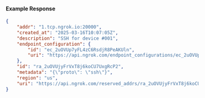 <!-- Code generated for API Clients. DO NOT EDIT. -->

#### Example Response

```json
{
	"addr": "1.tcp.ngrok.io:20000",
	"created_at": "2025-03-16T10:07:05Z",
	"description": "SSH for device #001",
	"endpoint_configuration": {
		"id": "ec_2uOVUp7yFL4zC6RsdjR8PeAKUln",
		"uri": "https://api.ngrok.com/endpoint_configurations/ec_2uOVUp7yFL4zC6RsdjR8PeAKUln"
	},
	"id": "ra_2uOVUjyFrVxT8j6koCU7UxgRcP2",
	"metadata": "{\"proto\": \"ssh\"}",
	"region": "us",
	"uri": "https://api.ngrok.com/reserved_addrs/ra_2uOVUjyFrVxT8j6koCU7UxgRcP2"
}
```
